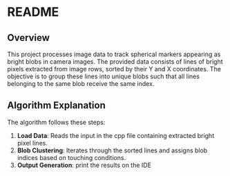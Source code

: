 # README

## Overview
This project processes image data to track spherical markers appearing as bright blobs in camera images. The provided data consists of lines of bright pixels extracted from image rows, sorted by their Y and X coordinates. The objective is to group these lines into unique blobs such that all lines belonging to the same blob receive the same index.

## Algorithm Explanation
The algorithm follows these steps:
1. **Load Data**: Reads the input in the cpp file containing extracted bright pixel lines.
2. **Blob Clustering**: Iterates through the sorted lines and assigns blob indices based on touching conditions.
3. **Output Generation**: print the results on the IDE



